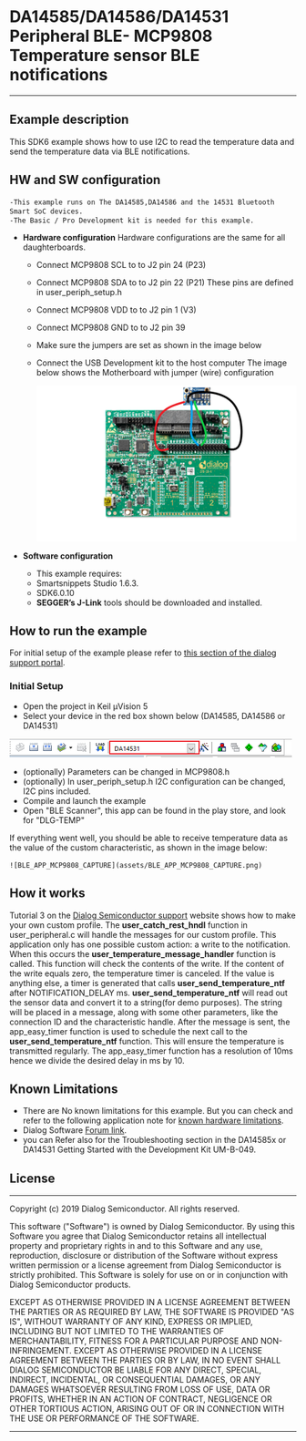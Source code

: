 ﻿# DA14585/DA14586/DA14531 Peripheral BLE- MCP9808 Temperature sensor BLE notifications

---


## Example description

This SDK6 example shows how to use I2C to read the temperature data and send the temperature data via BLE notifications.

## HW and SW configuration

	-This example runs on The DA14585,DA14586 and the 14531 Bluetooth Smart SoC devices.	
	-The Basic / Pro Development kit is needed for this example.

* **Hardware configuration**
Hardware configurations are the same for all daughterboards.
	- Connect MCP9808 SCL to to J2 pin 24 (P23)
	- Connect MCP9808 SDA to to J2 pin 22 (P21)
	These pins are defined in user_periph_setup.h
	- Connect MCP9808 VDD to to J2 pin 1 (V3)
	- Connect MCP9808 GND to to J2 pin 39
	- Make sure the jumpers are set as shown in the image below
	- Connect the USB Development kit to the host computer
	The image below shows the Motherboard with jumper (wire) configuration

		![Hardware_Configurations](assets/Hardware_Configurations.png)

* **Software configuration**

	- This example requires:
    * Smartsnippets Studio 1.6.3.
    * SDK6.0.10
	- **SEGGER’s J-Link** tools should be downloaded and installed.

## How to run the example

For initial setup of the example please refer to [this section of the dialog support portal](https://support.dialog-semiconductor.com/resource/da1458x-example-setup).

### Initial Setup

 - Open the project in Keil µVision 5 
 - Select your device in the red box shown below (DA14585, DA14586 or DA14531)

![Select_Device](assets/Select_Device.png)
 - (optionally) Parameters can be changed in MCP9808.h
 - (optionally) In user_periph_setup.h I2C configuration can be changed, I2C pins included.
 - Compile and launch the example
 - Open "BLE Scanner", this app can be found in the play store, and look for "DLG-TEMP"

If everything went well, you should be able to receive temperature data as the value of the custom characteristic, as shown in the image below:

	![BLE_APP_MCP9808_CAPTURE](assets/BLE_APP_MCP9808_CAPTURE.png)

## How it works


Tutorial 3 on the [Dialog Semiconductor support](https://www.dialog-semiconductor.com/sites/default/files/training_03_custom_profile_gatt_cmd_example_v1.2.pdf) website shows how to make your own custom profile. The **user_catch_rest_hndl** function in user_peripheral.c will handle the messages for our custom profile. This application only has one possible 
custom action: a write to the notification. When this occurs the **user_temperature_message_handler** function is called. This function will check the contents of the write. If the content of the write equals zero, the temperature timer is canceled. If the value is 
anything else, a timer is generated that calls **user_send_temperature_ntf** after NOTIFICATION_DELAY ms. **user_send_temperature_ntf** will read out the sensor data and convert it to a string(for demo purposes). The string will be placed in a message, along with some other parameters, like the connection ID
and the characteristic handle. After the message is sent, the app_easy_timer function is used to schedule the next call to the **user_send_temperature_ntf** function. This will ensure the temperature is transmitted regularly. The app_easy_timer function
has a resolution of 10ms hence we divide the desired delay in ms by 10.

## Known Limitations


- There are No known limitations for this example. But you can check and refer to the following application note for
[known hardware limitations](https://support.dialog-semiconductor.com/system/files/resources/DA1458x-KnownLimitations_2018_02_06.pdf "known hardware limitations").
- Dialog Software [Forum link](https://support.dialog-semiconductor.com/forums).
- you can Refer also for the Troubleshooting section in the DA14585x or DA14531 Getting Started with the Development Kit UM-B-049.


## License


**************************************************************************************

 Copyright (c) 2019 Dialog Semiconductor. All rights reserved.

 This software ("Software") is owned by Dialog Semiconductor. By using this Software
 you agree that Dialog Semiconductor retains all intellectual property and proprietary
 rights in and to this Software and any use, reproduction, disclosure or distribution
 of the Software without express written permission or a license agreement from Dialog
 Semiconductor is strictly prohibited. This Software is solely for use on or in
 conjunction with Dialog Semiconductor products.

 EXCEPT AS OTHERWISE PROVIDED IN A LICENSE AGREEMENT BETWEEN THE PARTIES OR AS
 REQUIRED BY LAW, THE SOFTWARE IS PROVIDED "AS IS", WITHOUT WARRANTY OF ANY KIND,
 EXPRESS OR IMPLIED, INCLUDING BUT NOT LIMITED TO THE WARRANTIES OF MERCHANTABILITY,
 FITNESS FOR A PARTICULAR PURPOSE AND NON-INFRINGEMENT. EXCEPT AS OTHERWISE PROVIDED
 IN A LICENSE AGREEMENT BETWEEN THE PARTIES OR BY LAW, IN NO EVENT SHALL DIALOG
 SEMICONDUCTOR BE LIABLE FOR ANY DIRECT, SPECIAL, INDIRECT, INCIDENTAL, OR
 CONSEQUENTIAL DAMAGES, OR ANY DAMAGES WHATSOEVER RESULTING FROM LOSS OF USE, DATA OR
 PROFITS, WHETHER IN AN ACTION OF CONTRACT, NEGLIGENCE OR OTHER TORTIOUS ACTION,
 ARISING OUT OF OR IN CONNECTION WITH THE USE OR PERFORMANCE OF THE SOFTWARE.

**************************************************************************************
